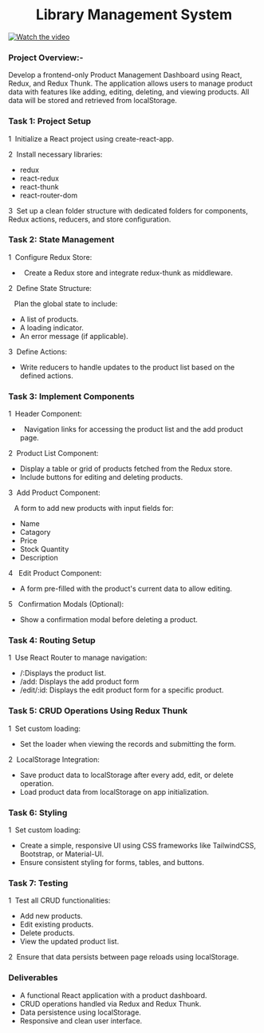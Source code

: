 <h1 align="center">Library Management System</h1>

[![Watch the video](https://github.com/user-attachments/assets/5e03b25c-f837-4266-8b30-6fef47ffa0df)](https://github.com/user-attachments/assets/5e03b25c-f837-4266-8b30-6fef47ffa0df)

<h3>Project Overview:-</h3>
<p>Develop a frontend-only Product Management Dashboard using React, Redux, and Redux Thunk. The application allows users to manage product data with features like adding, editing, deleting, and viewing products. All data will be stored and retrieved from localStorage.</p>


<h3>Task 1: Project Setup</h3>
<p>1&nbsp;&nbsp;Initialize a React project using create-react-app.</p>
<p>2&nbsp;&nbsp;Install necessary libraries:</p>
<ul>
  <li>redux</li>
  <li>react-redux</li>
  <li>react-thunk</li>
  <li>react-router-dom</li> 
</ul>
<p>3&nbsp;&nbsp;Set up a clean folder structure with dedicated folders for components, Redux actions, reducers, and store configuration.</p>

<h3>Task 2: State Management</h3>
<p>1&nbsp;&nbsp;Configure Redux Store:</p>
<ul>
  <li>&nbsp;&nbsp;Create a Redux store and integrate redux-thunk as middleware.</li>
</ul>
<p>2&nbsp;&nbsp;Define State Structure:</p>
<p>&nbsp;&nbsp;&nbsp;Plan the global state to include:</p>
<ul>
  <li>A list of products.</li>
  <li>A loading indicator.</li>
  <li>An error message (if applicable).</li>
</ul>
<p>3&nbsp;&nbsp;Define Actions:</p>
<ul>
  <li>Write reducers to handle updates to the product list based on the defined actions.</li>
</ul>


<h3>Task 3:  Implement Components</h3>
<p>1&nbsp;&nbsp;Header Component:</p>
<ul>
  <li>&nbsp;&nbsp;Navigation links for accessing the product list and the add product page.</li>
</ul>
<p>2&nbsp;&nbsp;Product List Component:</p>
<ul>
  <li>Display a table or grid of products fetched from the Redux store.</li>
  <li>Include buttons for editing and deleting products.</li>
</ul>
<p>3&nbsp;&nbsp;Add Product Component:</p>
<p>&nbsp;&nbsp;&nbsp;A form to add new products with input fields for:</p>
<ul>
  <li>Name</li>
  <li>Catagory</li>
  <li>Price</li>
  <li>Stock Quantity</li>
  <li>Description</li>
</ul>
<p>4&nbsp;&nbsp;&nbsp;Edit Product Component:</p>
<ul>
  <li>A form pre-filled with the product's current data to allow editing.</li>
</ul>
<p>5&nbsp;&nbsp;&nbsp;Confirmation Modals (Optional):</p>
<ul>
  <li>Show a confirmation modal before deleting a product.</li>
</ul>

<h3>Task 4:  Routing Setup</h3>
<p>1&nbsp;&nbsp;Use React Router to manage navigation:</p>
<ul>
  <li>/:Displays the product list.</li>
  <li>/add: Displays the add product form</li>
  <li>/edit/:id: Displays the edit product form for a specific product.</li>
</ul>

<h3>Task 5: CRUD Operations Using Redux Thunk</h3>
<p>1&nbsp;&nbsp;Set custom loading:</p>
<ul>
  <li>Set the loader when viewing the records and submitting the form.</li>
</ul>
<p>2&nbsp;&nbsp;LocalStorage Integration:</p>
<ul>
  <li>Save product data to localStorage after every add, edit, or delete operation.</li>
  <li>Load product data from localStorage on app initialization.</li>
</ul>

<h3>Task 6: Styling</h3>
<p>1&nbsp;&nbsp;Set custom loading:</p>
<ul>
  <li>Create a simple, responsive UI using CSS frameworks like TailwindCSS, Bootstrap, or Material-UI.</li>
  <li>Ensure consistent styling for forms, tables, and buttons.</li>
</ul>

<h3>Task 7:  Testing</h3>
<p>1&nbsp;&nbsp;Test all CRUD functionalities:</p>
<ul>
  <li>Add new products.</li>
  <li>Edit existing products.</li>
  <li>Delete products.</li>
  <li>View the updated product list.</li>
</ul>
<p>2&nbsp;&nbsp;Ensure that data persists between page reloads using localStorage.</p>

<h3>Deliverables</h3>
<ul>
  <li>A functional React application with a product dashboard.</li>
  <li>CRUD operations handled via Redux and Redux Thunk.</li>
  <li>Data persistence using localStorage.</li>
  <li>Responsive and clean user interface.</li>
</ul>
